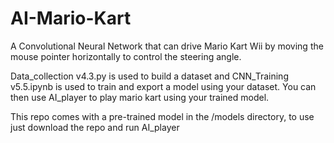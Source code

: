 # AI-Mario-Kart
A Convolutional Neural Network that can drive Mario Kart Wii by moving the mouse pointer horizontally to control the steering angle.

Data_collection v4.3.py is used to build a dataset and CNN_Training v5.5.ipynb is used to train and export a model using your dataset. You can then use AI_player to play mario kart using your trained model.

This repo comes with a pre-trained model in the /models directory, to use just download the repo and run AI_player
